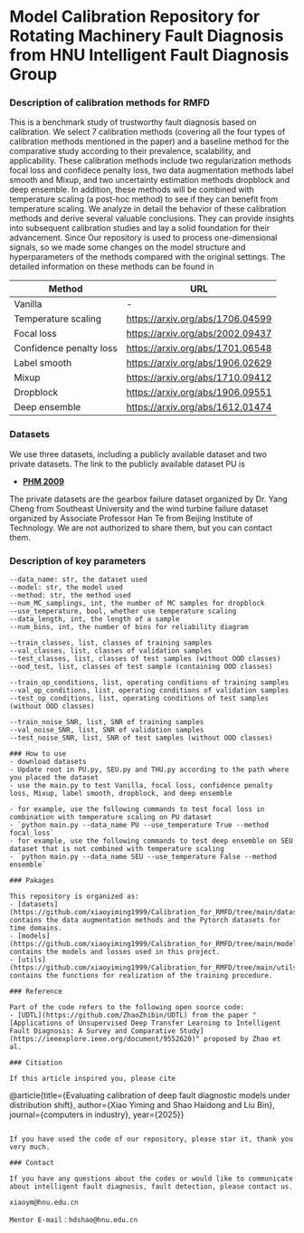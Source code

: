 # Model Calibration Repository for Rotating Machinery Fault Diagnosis from HNU Intelligent Fault Diagnosis Group
### Description of calibration methods for RMFD
This is a benchmark study of trustworthy fault diagnosis based on calibration. We select 7 calibration methods (covering all the four types of calibration methods mentioned in the paper) and a baseline method for the comparative study according to their prevalence, scalability, and applicability. These calibration methods include two regularization methods focal loss and confidece penalty loss, two data augmentation methods label smooth and Mixup, and two uncertainty estimation methods dropblock and deep ensemble. In addition, these methods will be combined with temperature scaling (a post-hoc method) to see if they can benefit from temperature scaling. We analyze in detail the behavior of these calibration methods and derive several valuable conclusions. They can provide insights into subsequent calibration studies and lay a solid foundation for their advancement. Since Our repository is used to process one-dimensional signals, so we made some changes on the model structure and hyperparameters of the methods compared with the original settings. The detailed information on these methods can be found in

|Method                 |URL
|-----------------------|--------------------------------|
|Vanilla                |-                               |
|Temperature scaling    |https://arxiv.org/abs/1706.04599|
|Focal loss             |https://arxiv.org/abs/2002.09437|
|Confidence penalty loss|https://arxiv.org/abs/1701.06548|
|Label smooth           |https://arxiv.org/abs/1906.02629|
|Mixup                  |https://arxiv.org/abs/1710.09412|
|Dropblock              |https://arxiv.org/abs/1906.09551|
|Deep ensemble          |https://arxiv.org/abs/1612.01474|

### Datasets

We use three datasets, including a publicly available dataset and two private datasets. The link to the publicly available dataset PU is
- **[PHM 2009](https://www.phmsociety.org/competition/PHM/09/apparatus)**

The private datasets are the gearbox failure dataset organized by Dr. Yang Cheng from Southeast University and the wind turbine failure dataset organized by Associate Professor Han Te from Beijing Institute of Technology. We are not authorized to share them, but you can contact them.

### Description of key parameters

```
--data_name: str, the dataset used
--model: str, the model used
--method: str, the method used
--num_MC_samplings, int, the number of MC samples for dropblock
--use_temperature, bool, whether use temperature scaling
--data_length, int, the length of a sample
--num_bins, int, the number of bins for reliability diagram

--train_classes, list, classes of training samples
--val_classes, list, classes of validation samples
--test_classes, list, classes of test samples (without OOD classes)
--ood_test, list, classes of test sample (containing OOD classes)

--train_op_conditions, list, operating conditions of training samples
--val_op_conditions, list, operating conditions of validation samples
--test_op_conditions, list, operating conditions of test samples (without OOD classes)

--train_noise_SNR, list, SNR of training samples
--val_noise_SNR, list, SNR of validation samples
--test_noise_SNR, list, SNR of test samples (without OOD classes)

### How to use
- download datasets
- Update root in PU.py, SEU.py and THU.py according to the path where you placed the dataset
- use the main.py to test Vanilla, focal loss, confidence penalty loss, Mixup, label smooth, dropblock, and deep ensemble 

- for example, use the following commands to test focal loss in combination with temperature scaling on PU dataset
- `python main.py --data_name PU --use_temperature True --method focal_loss`
- for example, use the following commands to test deep ensemble on SEU dataset that is not combined with temperature scaling
- `python main.py --data_name SEU --use_temperature False --method ensemble`

### Pakages

This repository is organized as:
- [datasets](https://github.com/xiaoyiming1999/Calibration_for_RMFD/tree/main/datasets) contains the data augmentation methods and the Pytorch datasets for time domains.
- [models](https://github.com/xiaoyiming1999/Calibration_for_RMFD/tree/main/models) contains the models and losses used in this project.
- [utils](https://github.com/xiaoyiming1999/Calibration_for_RMFD/tree/main/utils) contains the functions for realization of the training procedure.

### Reference

Part of the code refers to the following open source code:
- [UDTL](https://github.com/ZhaoZhibin/UDTL) from the paper "[Applications of Unsupervised Deep Transfer Learning to Intelligent Fault Diagnosis: A Survey and Comparative Study](https://ieeexplore.ieee.org/document/9552620)" proposed by Zhao et al.

### Citiation

If this article inspired you, please cite

```
@article{title={Evaluating calibration of deep fault diagnostic models under distribution shift},
        author={Xiao Yiming and Shao Haidong and Liu Bin},
        journal={computers in industry},
        year={2025}}
```

If you have used the code of our repository, please star it, thank you very much.

### Contact

If you have any questions about the codes or would like to communicate about intelligent fault diagnosis, fault detection, please contact us.

xiaoym@hnu.edu.cn

Mentor E-mail：hdshao@hnu.edu.cn
